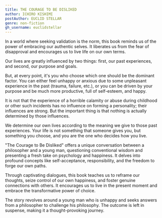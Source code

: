 ```yaml
---
title: THE COURAGE TO BE DISLIKED
author: ICHIRO KISHIMI
postAuthor: EUCLID STELLAR
genre: non-fiction
gh_username: euclidstellar
---
```



In a world where seeking validation is the norm, this book reminds us of the power of embracing our authentic selves. It liberates us from the fear of disapproval and encourages us to live life on our own terms.

Our lives are greatly influenced by two things: first, our past experiences, and second, our purpose and goals.

But, at every point, it's you who choose which one should be the dominant factor. You can either feel unhappy or anxious due to some unpleasant experience in the past (trauma, failure, etc.), or you can be driven by your purpose and be much more productive, full of self-esteem, and happy.

It is not that the experience of a horrible calamity or abuse during childhood or other such incidents has no influence on forming a personality; their influences are strong. But the important thing is that nothing is actually determined by those influences.

We determine our own lives according to the meaning we give to those past experiences. Your life is not something that someone gives you, but something you choose, and you are the one who decides how you live.

"The Courage to Be Disliked" offers a unique conversation between a philosopher and a young man, questioning conventional wisdom and presenting a fresh take on psychology and happiness. It delves into profound concepts like self-acceptance, responsibility, and the freedom to forge our own paths.

Through captivating dialogues, this book teaches us to reframe our thoughts, seize control of our own happiness, and foster genuine connections with others. It encourages us to live in the present moment and embrace the transformative power of choice.

The story revolves around a young man who is unhappy and seeks answers from a philosopher to challenge his philosophy. The outcome is left in suspense, making it a thought-provoking journey.

